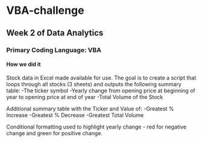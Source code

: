 # VBA-challenge
## Week 2 of Data Analytics
### Primary Coding Language: VBA

#### How we did it
Stock data in Excel made available for use.  The goal is to create a script that loops through all stocks (3 sheets) and outputs the following summary table: 
  -The ticker symbol
  -Yearly change from opening price at beginning of year to opening price at end of year
  -Total Volume of the Stock

Additional summary table with the Ticker and Value of:
  -Greatest % Increase
  -Greatest % Decrease
  -Greatest Total Volume
  
Conditional formatting used to highlight yearly change - red for negative change and green for positive change.
